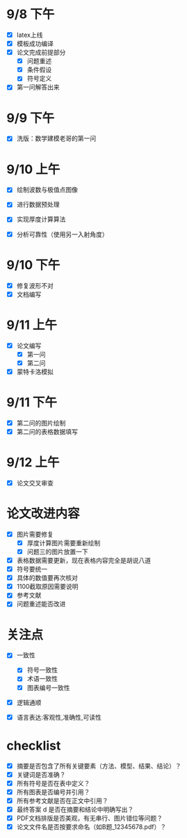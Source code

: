 # 9/8 下午
- [x] latex上线
- [x] 模板成功编译
- [x] 论文完成前提部分
    - [x] 问题重述
    - [x] 条件假设
    - [x] 符号定义
- [x] 第一问解答出来

# 9/9 下午
- [x] 洗版：数学建模老哥的第一问

# 9/10 上午
- [x] 绘制波数与极值点图像
- [x] 进行数据预处理
- [x] 实现厚度计算算法
- [x] 分析可靠性（使用另一入射角度）


# 9/10 下午
- [x] 修复波形不对
- [x] 文档编写

# 9/11 上午

- [x] 论文编写
    - [x] 第一问
    - [x] 第二问

- [x] 蒙特卡洛模拟

# 9/11 下午
- [x] 第二问的图片绘制
- [x] 第二问的表格数据填写

# 9/12 上午
- [x] 论文交叉审查

# 论文改进内容
- [x] 图片需要修复
    - [x] 厚度计算图片需要重新绘制
    - [x] 问题三的图片放置一下
- [x] 表格数据需要更新，现在表格内容完全是胡说八道
- [x] 符号要统一
- [x] 具体的数值要再次核对
- [x] 1100截取原因需要说明
- [x] 参考文献
- [x] 问题重述能否改进

# 关注点
- [x] 一致性
    - [x] 符号一致性
    - [x] 术语一致性
    - [x] 图表编号一致性
- [x] 逻辑通顺

- [x] 语言表达:客观性,准确性,可读性

# checklist
- [x] 摘要是否包含了所有关键要素（方法、模型、结果、结论）？
- [x] 关键词是否准确？
- [x] 所有符号是否在表中定义？
- [x] 所有图表是否编号并引用？
- [x] 所有参考文献是否在正文中引用？
- [x] 最终答案 d 是否在摘要和结论中明确写出？
- [x] PDF文档排版是否美观，有无串行、图片错位等问题？
- [x] 论文文件名是否按要求命名（如B题_12345678.pdf）？